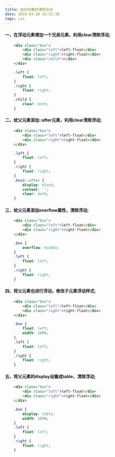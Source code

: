 ```yaml
---
title: 如何优雅的清除浮动
date: 2019-04-20 15:52:18
tags: css
---
```


#### 一、在浮动元素增加一个兄弟元素，利用clear清除浮动;

```html
    <div class="box">
        <div class="left">left-float</div>
        <div class="right">right-float</div>
        <div class="child"></div>
    </div>
```
```css
    .left {
        float: left;
    }
    .right {
        float: right;
    }
    .child {
        clear: both;
    }
```

#### 二、给父元素添加::after元素，利用clear清除浮动;
```html
    <div class="box">
        <div class="left">left-float</div>
        <div class="right">right-float</div>
    </div>
```
```css
    .left {
        float: left;
    }
    .right {
        float: right;
    }
    .box2::after {
        display: block;
        content: '';
        clear: both;
    }
```

#### 三、给父元素添加overflow属性，清除浮动;
```html
    <div class="box">
        <div class="left">left-float</div>
        <div class="right">right-float</div>
    </div>
```
```css
    .box {
        overflow: hidden;
    }
    .left {
        float: left;
    }
    .right {
        float: right;
    }
```

#### 四、将父元素也进行浮动，修改子元素浮动样式;
```html
    <div class="box">
        <div class="left">left-float</div>
        <div class="right">right-float</div>
    </div>
```
```css
    .box {
        float: left;
        width: 100%;
    }
    .left {
        float: left;
    }
    .right {
        float: right;
    }
```

#### 五、将父元素的display设置成table，清除浮动;

```html
    <div class="box">
        <div class="left">left-float</div>
        <div class="right">right-float</div>
    </div>
```
```css
    .box {
        display: table;
        width: 100%;
    }
    .left {
        float: left;
    }
    .right {
        float: right;
    }
```

